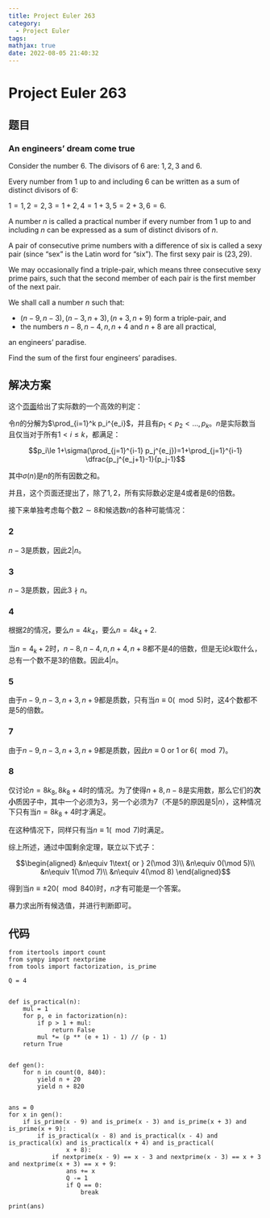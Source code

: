 ```yaml
---
title: Project Euler 263
category:
  - Project Euler
tags:
mathjax: true
date: 2022-08-05 21:40:32
---
```


<escape><!-- more --></escape>

# Project Euler 263

## 题目

### An engineers’ dream come true

Consider the number $6$. The divisors of $6$ are: $1,2,3$ and $6$.

Every number from $1$ up to and including $6$ can be written as a sum of distinct divisors of $6$:

$1=1, 2=2, 3=1+2, 4=1+3, 5=2+3, 6=6.$

A number $n$ is called a practical number if every number from $1$ up to and including $n$ can be expressed as a sum of distinct divisors of $n$.

A pair of consecutive prime numbers with a difference of six is called a sexy pair (since “sex” is the Latin word for “six”). The first sexy pair is $(23, 29)$.

We may occasionally find a triple-pair, which means three consecutive sexy prime pairs, such that the second member of each pair is the first member of the next pair.

We shall call a number $n$ such that:

- $(n-9, n-3), (n-3,n+3), (n+3, n+9)$ form a triple-pair, and
- the numbers $n-8, n-4, n, n+4$ and $n+8$ are all practical,

an engineers’ paradise.

Find the sum of the first four engineers’ paradises.

## 解决方案

这个[页面](https://en.wikipedia.org/wiki/Practical_number)给出了实际数的一个高效的判定：

令$n$的分解为$\prod_{i=1}^k p_i^{e_i}$，并且有$p_1<p_2<\dots,p_k$。$n$是实际数当且仅当对于所有$1<i\le k$，都满足：

$$p_i\le 1+\sigma(\prod_{j=1}^{i-1} p_j^{e_j})=1+\prod_{j=1}^{i-1} \dfrac{p_j^{e_j+1}-1}{p_j-1}$$

其中$\sigma(n)$是$n$的所有因数之和。

并且，这个页面还提出了，除了$1,2$，所有实际数必定是$4$或者是$6$的倍数。

接下来单独考虑每个数$2\sim 8$和候选数$n$的各种可能情况：

### $2$

$n-3$是质数，因此$2|n$。

### $3$

$n-3$是质数，因此$3\nmid n$。

### $4$

根据$2$的情况，要么$n=4k_4$，要么$n=4k_4+2$.

当$n=4_k+2$时，$n-8,n-4,n,n+4,n+8$都不是$4$的倍数，但是无论$k$取什么，总有一个数不是$3$的倍数。因此$4|n$。

### $5$

由于$n-9,n-3,n+3,n+9$都是质数，只有当$n\equiv 0(\mod 5)$时，这$4$个数都不是$5$的倍数。

### $7$

由于$n-9,n-3,n+3,n+9$都是质数，因此$n\equiv 0\text{ or }1\text{ or } 6(\mod 7)$。

### $8$

仅讨论$n=8k_8,8k_8+4$时的情况。为了使得$n+8,n-8$是实用数，那么它们的**次小**质因子中，其中一个必须为$3$，另一个必须为$7$（不是$5$的原因是$5|n$），这种情况下只有当$n=8k_8+4$时才满足。

在这种情况下，同样只有当$n\equiv 1(\mod 7)$时满足。

综上所述，通过中国剩余定理，联立以下式子：

$$\begin{aligned}
&n\equiv 1\text{ or } 2(\mod 3)\\
&n\equiv 0(\mod 5)\\
&n\equiv 1(\mod 7)\\
&n\equiv 4(\mod 8)
\end{aligned}$$

得到当$n\equiv \pm 20(\mod 840)$时，$n$才有可能是一个答案。

暴力求出所有候选值，并进行判断即可。

## 代码

```PY
from itertools import count
from sympy import nextprime
from tools import factorization, is_prime

Q = 4


def is_practical(n):
    mul = 1
    for p, e in factorization(n):
        if p > 1 + mul:
            return False
        mul *= (p ** (e + 1) - 1) // (p - 1)
    return True


def gen():
    for n in count(0, 840):
        yield n + 20
        yield n + 820


ans = 0
for x in gen():
    if is_prime(x - 9) and is_prime(x - 3) and is_prime(x + 3) and is_prime(x + 9):
        if is_practical(x - 8) and is_practical(x - 4) and is_practical(x) and is_practical(x + 4) and is_practical(
                x + 8):
            if nextprime(x - 9) == x - 3 and nextprime(x - 3) == x + 3 and nextprime(x + 3) == x + 9:
                ans += x
                Q -= 1
                if Q == 0:
                    break

print(ans)

```
